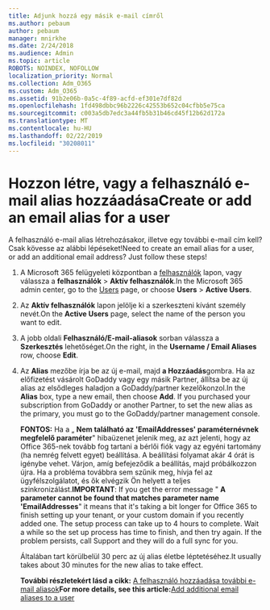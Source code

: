 ```yaml
---
title: Adjunk hozzá egy másik e-mail címről
ms.author: pebaum
author: pebaum
manager: mnirkhe
ms.date: 2/24/2018
ms.audience: Admin
ms.topic: article
ROBOTS: NOINDEX, NOFOLLOW
localization_priority: Normal
ms.collection: Adm_O365
ms.custom: Adm_O365
ms.assetid: 91b2e06b-0a5c-4f89-acfd-ef301e7df82d
ms.openlocfilehash: 1fd498dbbc96b2226c42553b652c04cfbb5e75ca
ms.sourcegitcommit: c003a5db7edc3a44fb5b31b46cd45f12b62d172a
ms.translationtype: MT
ms.contentlocale: hu-HU
ms.lasthandoff: 02/22/2019
ms.locfileid: "30208011"
---
```

# <a name="create-or-add-an-email-alias-for-a-user"></a><span data-ttu-id="63a78-102">Hozzon létre, vagy a felhasználó e-mail alias hozzáadása</span><span class="sxs-lookup"><span data-stu-id="63a78-102">Create or add an email alias for a user</span></span>

<span data-ttu-id="63a78-p101">A felhasználó e-mail alias létrehozásakor, illetve egy további e-mail cím kell? Csak kövesse az alábbi lépéseket!</span><span class="sxs-lookup"><span data-stu-id="63a78-p101">Need to create an email alias for a user, or add an additional email address? Just follow these steps!</span></span>
  
1. <span data-ttu-id="63a78-105">A Microsoft 365 felügyeleti központban a [felhasználók](https://go.microsoft.com/fwlink/p/?linkid=834822) lapon, vagy válassza a **felhasználók** \> **Aktív felhasználók**.</span><span class="sxs-lookup"><span data-stu-id="63a78-105">In the Microsoft 365 admin center, go to the [Users](https://go.microsoft.com/fwlink/p/?linkid=834822) page, or choose **Users** \> **Active Users**.</span></span>
    
2. <span data-ttu-id="63a78-106">Az **Aktív felhasználók** lapon jelölje ki a szerkeszteni kívánt személy nevét.</span><span class="sxs-lookup"><span data-stu-id="63a78-106">On the **Active Users** page, select the name of the person you want to edit.</span></span> 
    
3. <span data-ttu-id="63a78-107">A jobb oldali **Felhasználó/E-mail-aliasok** sorban válassza a **Szerkesztés** lehetőséget.</span><span class="sxs-lookup"><span data-stu-id="63a78-107">On the right, in the **Username / Email Aliases** row, choose **Edit**.</span></span>
    
4. <span data-ttu-id="63a78-p102">Az **Alias** mezőbe írja be az új e-mail, majd **a Hozzáadás**gombra. Ha az előfizetést vásárolt GoDaddy vagy egy másik Partner, állítsa be az új alias az elsődleges haladjon a GoDaddy/partner kezelőkonzol.</span><span class="sxs-lookup"><span data-stu-id="63a78-p102">In the **Alias** box, type a new email, then choose **Add**. If you purchased your subscription from GoDaddy or another Partner, to set the new alias as the primary, you must go to the GoDaddy/partner management console.</span></span> 
    
    <span data-ttu-id="63a78-p103">**FONTOS:** Ha a „ **Nem található az 'EmailAddresses' paraméternévnek megfelelő paraméter**" hibaüzenet jelenik meg, az azt jelenti, hogy az Office 365-nek tovább fog tartani a bérlői fiók vagy az egyéni tartomány (ha nemrég felvett egyet) beállítása. A beállítási folyamat akár 4 órát is igénybe vehet. Várjon, amíg befejeződik a beállítás, majd próbálkozzon újra. Ha a probléma továbbra sem szűnik meg, hívja fel az ügyfélszolgálatot, és ők elvégzik Ön helyett a teljes szinkronizálást.</span><span class="sxs-lookup"><span data-stu-id="63a78-p103">**IMPORTANT**: If you get the error message " **A parameter cannot be found that matches parameter name 'EmailAddresses**" it means that it's taking a bit longer for Office 365 to finish setting up your tenant, or your custom domain if you recently added one. The setup process can take up to 4 hours to complete. Wait a while so the set up process has time to finish, and then try again. If the problem persists, call Support and they will do a full sync for you.</span></span>
    
    <span data-ttu-id="63a78-114">Általában tart körülbelül 30 perc az új alias életbe léptetéséhez.</span><span class="sxs-lookup"><span data-stu-id="63a78-114">It usually takes about 30 minutes for the new alias to take effect.</span></span>
    
    <span data-ttu-id="63a78-115">**További részletekért lásd a cikk:** [A felhasználó hozzáadása további e-mail aliasok](https://support.office.com/article/Add-additional-email-aliases-to-a-user-0b0bd900-68b1-4bf5-808b-5d240a7739f4.aspx)</span><span class="sxs-lookup"><span data-stu-id="63a78-115">**For more details, see this article:**[Add additional email aliases to a user](https://support.office.com/article/Add-additional-email-aliases-to-a-user-0b0bd900-68b1-4bf5-808b-5d240a7739f4.aspx)</span></span>
    

